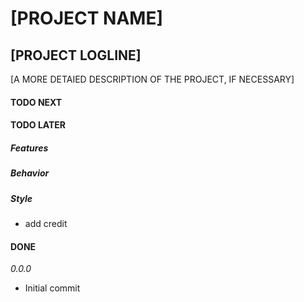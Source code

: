 # [PROJECT NAME]

## [PROJECT LOGLINE]

[A MORE DETAIED DESCRIPTION OF THE PROJECT, IF NECESSARY]

#### TODO NEXT

#### TODO LATER

##### Features

##### Behavior

##### Style

- add credit

#### DONE

_0.0.0_

- Initial commit
